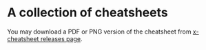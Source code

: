 # A collection of cheatsheets

You may download a PDF or PNG version of the cheatsheet from [x-cheatsheet releases page](https://github.com/lucmann/x-cheatsheet/releases).
